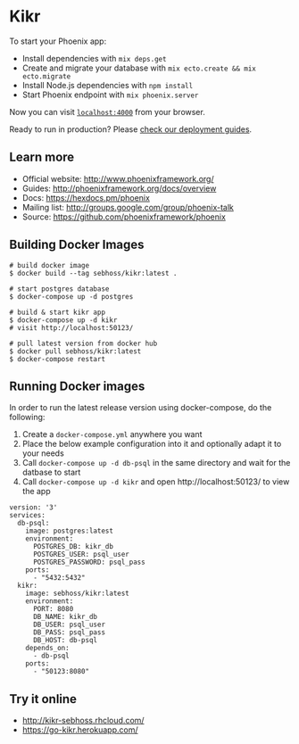 # Kikr

To start your Phoenix app:

  * Install dependencies with `mix deps.get`
  * Create and migrate your database with `mix ecto.create && mix ecto.migrate`
  * Install Node.js dependencies with `npm install`
  * Start Phoenix endpoint with `mix phoenix.server`

Now you can visit [`localhost:4000`](http://localhost:4000) from your browser.

Ready to run in production? Please [check our deployment guides](http://www.phoenixframework.org/docs/deployment).

## Learn more

  * Official website: http://www.phoenixframework.org/
  * Guides: http://phoenixframework.org/docs/overview
  * Docs: https://hexdocs.pm/phoenix
  * Mailing list: http://groups.google.com/group/phoenix-talk
  * Source: https://github.com/phoenixframework/phoenix

## Building Docker Images

```
# build docker image
$ docker build --tag sebhoss/kikr:latest .

# start postgres database
$ docker-compose up -d postgres

# build & start kikr app
$ docker-compose up -d kikr
# visit http://localhost:50123/

# pull latest version from docker hub
$ docker pull sebhoss/kikr:latest
$ docker-compose restart
```

## Running Docker images

In order to run the latest release version using docker-compose, do the following:

1. Create a `docker-compose.yml` anywhere you want
2. Place the below example configuration into it and optionally adapt it to your needs
3. Call `docker-compose up -d db-psql` in the same directory and wait for the datbase to start
4. Call `docker-compose up -d kikr` and open http://localhost:50123/ to view the app

```
version: '3'
services:
  db-psql:
    image: postgres:latest
    environment:
      POSTGRES_DB: kikr_db
      POSTGRES_USER: psql_user
      POSTGRES_PASSWORD: psql_pass
    ports:
      - "5432:5432"
  kikr:
    image: sebhoss/kikr:latest
    environment:
      PORT: 8080
      DB_NAME: kikr_db
      DB_USER: psql_user
      DB_PASS: psql_pass
      DB_HOST: db-psql
    depends_on:
      - db-psql
    ports:
      - "50123:8080" 
```

## Try it online

* http://kikr-sebhoss.rhcloud.com/
* https://go-kikr.herokuapp.com/
